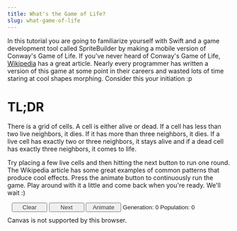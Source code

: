```yaml
---
title: What's the Game of Life?
slug: what-game-of-life
---
```


In this tutorial you are going to familiarize yourself with Swift
and a game development tool called SpriteBuilder by making a mobile
version of Conway's Game of Life. If you've never heard of Conway's Game
of Life,
[Wikipedia](http://en.wikipedia.org/wiki/Conway%27s_Game_of_Life) has a
great article. Nearly every programmer has written a version of this
game at some point in their careers and wasted lots of time staring at
cool shapes morphing. Consider this your initiation :p


TL;DR
=====

There is a grid of cells. A cell is either alive or dead. If a cell has
less than two live neighbors, it dies. If it has more than three
neighbors, it dies. If a live cell has exactly two or three neighbors,
it stays alive and if a dead cell has exactly three neighbors, it comes
to life.

Try placing a few live cells and then hitting the next button to run one
round. The Wikipedia article has some great examples of common patterns
that produce cool effects. Press the animate button to continuously run
the game. Play around with it a little and come back when you're ready.
We'll wait :)

<!--
 Original source code written by Ron de Jong, 20 Oct. 2011 at http://www.codeproject.com/Articles/271154/HTML5-Game-of-Multi-Life.
 Accessed September 4, 2012.
 Licensed under The Code Project Open License (CPOL): http://www.codeproject.com/info/cpol10.aspx.
 Latest version at date of access was CPOL version 1.02.

 Source code modified by Brian Chu for makegameswithus, inc.
 Canvas size made smaller
 Dropdown menu removed. Cells can only be magenta colored.
 -->

<style type="text/css">
select
{
    font-size: 10pt;
}
div#params
{
    font-size: 10pt;
    font-family: verdana, arial, sans-serif;
    margin: 10px;
}
canvas
{
    border-color: Gray;
    border-width: thin;
    position: absolute;
    top: 0px;
    left: 0px;
}
#canvas2
{
    background-color: #f5f5f5;
}
button
{
    width: 80px;
    color: #393939;
}

</style>

<script type="text/javascript" >
    function LifeTorus(size) {
        this.size = size;
        var count = size * size;
        this.torus = new Array(count);

        this.clear = function () {
            for (var i = 0; i < count; i++)
                this.torus[i] = 0;// 0 means empty for convenience and speed
        };

        // returns count of the number of neighbours of each kind
        this.getNeighbours = function (x, y) {
            var count = [0, 0, 0, 0, 0];
            // prev row
            count[this.get(x - 1, y - 1)]++;
            count[this.get(x, y - 1)]++;
            count[this.get(x + 1, y - 1)]++;

            // this row
            count[this.get(x - 1, y)]++;
            count[this.get(x + 1, y)]++;

            // next row
            count[this.get(x - 1, y + 1)]++;
            count[this.get(x, y + 1)]++;
            count[this.get(x + 1, y + 1)]++;

            return count;
        };

        this.get = function (x, y) {
            return this.torus[this.getIndex(x, y)];
        };

        this.set = function (x, y, value) {
            this.torus[this.getIndex(x, y)] = value;
        };

        // Treats the two dimensional arreay as a torus, i.e.
        // the top and bottom edges of the array are adjacent and the left and right edges
        // are adjacent.
        this.getIndex = function (x, y) {
            if (x < -1 || y < -1 || x > size || y > size)
                throw "Index out of bounds";
            if (x == -1)
                x = size - 1;
            else if (x == size)
                x = 0;
            if (y == -1)
                y = size - 1;
            else if (y == size)
                y = 0;
            return x + y * this.size;
        };

        this.clear();
    }

    function relMouseCoords(event) {
        var totalOffsetX = 0;
        var totalOffsetY = 0;
        var canvasX = 0;
        var canvasY = 0;
        var currentElement = this;

        do {
            totalOffsetX += currentElement.offsetLeft;
            totalOffsetY += currentElement.offsetTop;
        }
        while (currentElement = currentElement.offsetParent)

        canvasX = event.pageX - totalOffsetX;
        canvasY = event.pageY - totalOffsetY;

        return { x: canvasX, y: canvasY }
    }
    HTMLCanvasElement.prototype.relMouseCoords = relMouseCoords;
</script>

<div id='params'>
<button onclick="clearGame()">Clear</button>
<button onclick="advance()" >Next</button>
<button id="btnAnimate" onclick="animation()">Animate</button>
<span id="generation" style="width: 130">Generation: 0</span>
<span id="population" style="width: 130">Population: 0</span>
</div>

<div style="position:relative; height: 401px;">
<canvas id='canvas2' width='401' height='401' on></canvas> <!-- Lowest in Z-order - provides background -->
<canvas id='canvas1' width='401' height='401' on>Canvas is not supported by this browser.</canvas>
</div>

<script type="text/javascript" >

// Keep a torus for the current and next generation
var _size = 40;
var _cellSize = 10;
var _torus1 = new LifeTorus(_size);
var _torus2 = new LifeTorus(_size);
var _animate = false;
var _generation = 0;
var isMouseDown = false;

function clearGame() {
    _torus1.clear();
    _generation = 0;
    generation.textContent = "Generation: 0";
    render();
    updatePopulation();
}

function animation() {
    _animate = !_animate;
    if (_animate) {
        advance();
        btnAnimate.textContent = "Stop";
    } else {
        btnAnimate.textContent = "Animate";
    }
}

function advance() {
    // torus1 contains the current model, process into torus2 then swap the
    // references so torus1 refers to the next generation
    var _population = 0;
    for (var x = 0; x < _size; x++)
        for (var y = 0; y < _size; y++) {
            var neighbours = _torus1.getNeighbours(x, y);// dim 5 array
            var alive = 0;
            var kind = _torus1.get(x, y);
            if (kind > 0) {
                // its alive - it will stay alive if it has 2 or 3 neighbours
                var count = neighbours[kind];
                alive = (count == 2 || count == 3) ? kind : 0;
            }
            else {
                // Its dead but will be born if any "kind" has exactly 3 neighbours
                // This isn't "fair" but we use the first kind that has three neightbours
                for (kind = 1; kind <= 4 && alive == 0; kind++) {
                    if (neighbours[kind] == 3)
                        alive = kind;
                }
            }
            _torus2.set(x, y, alive);
            if (alive)
                _population++;
        }

    var temp = _torus1; // arrays are only references!
    _torus1 = _torus2;
    _torus2 = temp;
    render();
    generation.textContent = "Generation: " + String(++_generation);
    population.textContent = "Population: " + String(_population);
    if (_animate)
        setTimeout("advance()", 50);
}

function renderCanvas(canvas, size, torus) {
    // read from LifeTorus and write to canvas
    var context = canvas.getContext('2d');
    context.fillStyle = '#ff7f50';
    context.clearRect(0, 0, size * _cellSize, size * _cellSize);
    for (var x = 0; x < size; x++)
        for (var y = 0; y < size; y++) {
            var kind = _torus1.get(x, y) - 1;
            if (kind >= 0) {
                context.fillStyle = '#ff1493';
                context.fillRect(x * _cellSize, y * _cellSize, _cellSize, _cellSize);
            }
        }
}

function render() {
    renderCanvas(canvas1, _size, _torus1);
}

function drawGrid() {
    // Only ever called once!
    var context = canvas2.getContext('2d'); // canvas2 is the background canvas
    context.strokeStyle = '#808080';
    context.beginPath();
    for (var i = 0; i <= _size; i++) {
        // Draw vertical lines
        context.moveTo(i * _cellSize + 0.5, 0.5);
        context.lineTo(i * _cellSize + 0.5, _size * _cellSize);
        // Draw horizontal lines
        context.moveTo(0.5, i * _cellSize + 0.5);
        context.lineTo(_size * _cellSize, i * _cellSize + 0.5);
    }
    context.stroke();
}

drawGrid();

canvas1.onmousedown = function canvasMouseDown(ev) {
    isMouseDown = true;
    var x = ev.pageX - this.offsetLeft;
    var y = ev.pageY - this.offsetTop;
    var coords = this.relMouseCoords(ev);
    setPoint(coords.x, coords.y);
}

canvas1.onmouseup = function canvasMouseDown(ev) {
    isMouseDown = false;
}

canvas1.onmousemove = function canvasMouseDown(ev) {
    if (isMouseDown) {
        var coords = this.relMouseCoords(ev);
        setPoint(coords.x, coords.y);
    }
}

function setPoint(x, y) {
    // convert to torus coords
    var i = Math.floor(x / _cellSize);
    var j = Math.floor(y / _cellSize);

    // Which kind
    var kind = 1;

    _torus1.set(i, j, kind);
    render();
    updatePopulation();
}

function updatePopulation() {
    var _population = 0;
    for (var x = 0; x < _size; x++)
        for (var y = 0; y < _size; y++) {
            if (_torus1.get(x, y))
                _population++;
        }

    population.textContent = "Population: " + String(_population);
}
</script>
